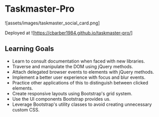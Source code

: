 # Taskmaster-Pro

![assets/images/taskmaster_social_card.png]

Deployed at ![https://cbarber1984.github.io/taskmaster-pro/]

## Learning Goals
- Learn to consult documentation when faced with new libraries.
- Traverse and manipulate the DOM using jQuery methods.
- Attach delegated browser events to elements with jQuery methods.
- Implement a better user experience with focus and blur events.
- Practice other applications of this to distinguish between clicked elements.
- Create responsive layouts using Bootstrap's grid system.
- Use the UI components Bootstrap provides us.
- Leverage Bootstrap's utility classes to avoid creating unnecessary custom CSS.
